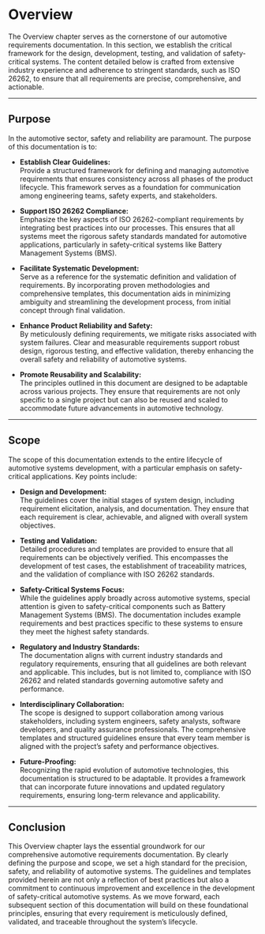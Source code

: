 # Overview

The Overview chapter serves as the cornerstone of our automotive requirements documentation. In this section, we establish the critical framework for the design, development, testing, and validation of safety-critical systems. The content detailed below is crafted from extensive industry experience and adherence to stringent standards, such as ISO 26262, to ensure that all requirements are precise, comprehensive, and actionable.

---

## Purpose

In the automotive sector, safety and reliability are paramount. The purpose of this documentation is to:

- **Establish Clear Guidelines:**  
  Provide a structured framework for defining and managing automotive requirements that ensures consistency across all phases of the product lifecycle. This framework serves as a foundation for communication among engineering teams, safety experts, and stakeholders.

- **Support ISO 26262 Compliance:**  
  Emphasize the key aspects of ISO 26262-compliant requirements by integrating best practices into our processes. This ensures that all systems meet the rigorous safety standards mandated for automotive applications, particularly in safety-critical systems like Battery Management Systems (BMS).

- **Facilitate Systematic Development:**  
  Serve as a reference for the systematic definition and validation of requirements. By incorporating proven methodologies and comprehensive templates, this documentation aids in minimizing ambiguity and streamlining the development process, from initial concept through final validation.

- **Enhance Product Reliability and Safety:**  
  By meticulously defining requirements, we mitigate risks associated with system failures. Clear and measurable requirements support robust design, rigorous testing, and effective validation, thereby enhancing the overall safety and reliability of automotive systems.

- **Promote Reusability and Scalability:**  
  The principles outlined in this document are designed to be adaptable across various projects. They ensure that requirements are not only specific to a single project but can also be reused and scaled to accommodate future advancements in automotive technology.

---

## Scope

The scope of this documentation extends to the entire lifecycle of automotive systems development, with a particular emphasis on safety-critical applications. Key points include:

- **Design and Development:**  
  The guidelines cover the initial stages of system design, including requirement elicitation, analysis, and documentation. They ensure that each requirement is clear, achievable, and aligned with overall system objectives.

- **Testing and Validation:**  
  Detailed procedures and templates are provided to ensure that all requirements can be objectively verified. This encompasses the development of test cases, the establishment of traceability matrices, and the validation of compliance with ISO 26262 standards.

- **Safety-Critical Systems Focus:**  
  While the guidelines apply broadly across automotive systems, special attention is given to safety-critical components such as Battery Management Systems (BMS). The documentation includes example requirements and best practices specific to these systems to ensure they meet the highest safety standards.

- **Regulatory and Industry Standards:**  
  The documentation aligns with current industry standards and regulatory requirements, ensuring that all guidelines are both relevant and applicable. This includes, but is not limited to, compliance with ISO 26262 and related standards governing automotive safety and performance.

- **Interdisciplinary Collaboration:**  
  The scope is designed to support collaboration among various stakeholders, including system engineers, safety analysts, software developers, and quality assurance professionals. The comprehensive templates and structured guidelines ensure that every team member is aligned with the project’s safety and performance objectives.

- **Future-Proofing:**  
  Recognizing the rapid evolution of automotive technologies, this documentation is structured to be adaptable. It provides a framework that can incorporate future innovations and updated regulatory requirements, ensuring long-term relevance and applicability.

---

## Conclusion

This Overview chapter lays the essential groundwork for our comprehensive automotive requirements documentation. By clearly defining the purpose and scope, we set a high standard for the precision, safety, and reliability of automotive systems. The guidelines and templates provided herein are not only a reflection of best practices but also a commitment to continuous improvement and excellence in the development of safety-critical automotive systems. As we move forward, each subsequent section of this documentation will build on these foundational principles, ensuring that every requirement is meticulously defined, validated, and traceable throughout the system’s lifecycle.